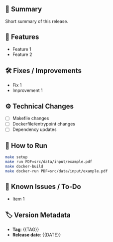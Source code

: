 ## 📌 Summary
Short summary of this release.

## 🚀 Features
- Feature 1
- Feature 2

## 🛠 Fixes / Improvements
- Fix 1
- Improvement 1

## ⚙️ Technical Changes
- [ ] Makefile changes
- [ ] Dockerfile/entrypoint changes
- [ ] Dependency updates

## 📂 How to Run
```bash
make setup
make run PDF=src/data/input/example.pdf
make docker-build
make docker-run PDF=src/data/input/example.pdf
```

## 📜 Known Issues / To-Do
- Item 1

## 🏷 Version Metadata
- **Tag**: {{TAG}}
- **Release date**: {{DATE}}

